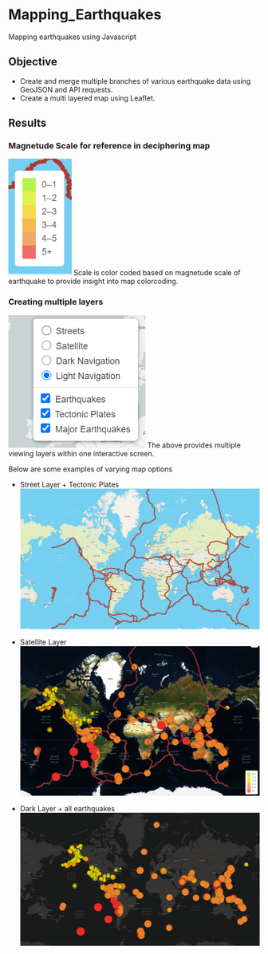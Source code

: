 # Mapping_Earthquakes
Mapping earthquakes using Javascript

## Objective
* Create and merge multiple branches of various earthquake data using GeoJSON and API requests.
* Create a multi layered map using Leaflet.

## Results
### Magnetude Scale for reference in deciphering map
![mag_scale](Images/mag_scale.PNG)
Scale is color coded based on magnetude scale of earthquake to provide insight into map colorcoding.

### Creating multiple layers
![toggle_options](Images/toggle_options.png)
The above provides multiple viewing layers within one interactive screen.

Below are some examples of varying map options
* Street Layer + Tectonic Plates 
![streets_tectonic](Images/streets_tectonic.PNG)

* Satellite Layer
![satellite_mode](Images/satellite_mode.PNG)

* Dark Layer + all earthquakes
![dark_earthquakes](Images/dark_earthquakes.PNG)

